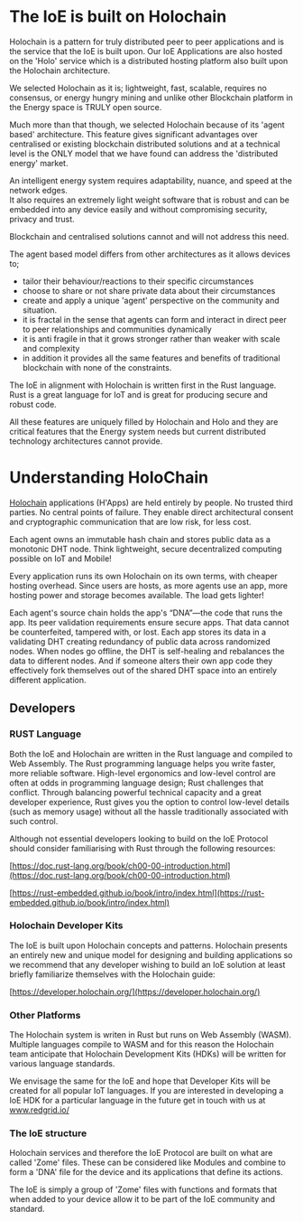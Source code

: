 # The IoE is built on Holochain
Holochain is a pattern for truly distributed peer to peer applications and is the service that the IoE is built upon.
Our IoE Applications are also hosted on the 'Holo' service which is a distributed hosting platform also built upon the Holochain architecture.

We selected Holochain as it is; lightweight, fast, scalable, requires no consensus, or energy hungry mining and unlike other Blockchain platform in the Energy space is TRULY open source.

Much more than that though, we selected Holochain because of its 'agent based' architecture. This feature gives significant advantages over centralised or existing blockchain distributed solutions and at a technical level is the ONLY model that we have found can address the 'distributed energy' market.

An intelligent energy system requires adaptability, nuance, and speed at the network edges.  
It also requires an extremely light weight software that is robust and can be embedded into any device easily and without compromising security, privacy and trust.

Blockchain and centralised solutions cannot and will not address this need.

The agent based model differs from other architectures as it allows devices to;
- tailor their behaviour/reactions to their specific circumstances
- choose to share or not share private data about their circumstances
- create and apply a unique 'agent' perspective on the community and situation.
- it is fractal in the sense that agents can form and interact in direct peer to peer relationships and communities dynamically
- it is anti fragile in that it grows stronger rather than weaker with scale and complexity
- in addition it provides all the same features and benefits of traditional blockchain with none of the constraints.

The IoE in alignment with Holochain is written first in the Rust language.
Rust is a great language for IoT and is great for producing secure and robust code.

All these features are uniquely filled by Holochain and Holo and they are critical features that the Energy system needs but current distributed technology architectures cannot provide.

# Understanding HoloChain

[Holochain](https://holochain.org/) applications (H'Apps) are held entirely by people. No trusted third parties. No central points of failure. They enable direct architectural consent and cryptographic communication that are low risk, for less cost.

Each agent owns an immutable hash chain and stores public data as a monotonic DHT node. Think lightweight, secure decentralized computing possible on IoT and Mobile!

Every application runs its own Holochain on its own terms, with cheaper hosting overhead. Since users are hosts, as more agents use an app, more hosting power and storage becomes available. The load gets lighter!

Each agent's source chain holds the app's “DNA”—the code that runs the app. Its peer validation requirements ensure secure apps. That data cannot be counterfeited, tampered with, or lost. Each app stores its data in a validating DHT creating redundancy of public data across randomized nodes. When nodes go offline, the DHT is self-healing and rebalances the data to different nodes. And if someone alters their own app code they effectively fork themselves out of the shared DHT space into an entirely different application.

## Developers

### RUST Language
Both the IoE and Holochain are written in the Rust language and compiled to Web Assembly.
The Rust programming language helps you write faster, more reliable software. High-level ergonomics and low-level control are often at odds in programming language design; Rust challenges that conflict. Through balancing powerful technical capacity and a great developer experience, Rust gives you the option to control low-level details (such as memory usage) without all the hassle traditionally associated with such control.

Although not essential developers looking to build on the IoE Protocol should consider familiarising with Rust through the following resources:

[https://doc.rust-lang.org/book/ch00-00-introduction.html](https://doc.rust-lang.org/book/ch00-00-introduction.html)

[https://rust-embedded.github.io/book/intro/index.html](https://rust-embedded.github.io/book/intro/index.html)

### Holochain Developer Kits
The IoE is built upon Holochain concepts and patterns.
Holochain presents an entirely new and unique model for designing and building applications so we recommend that any developer wishing to build an IoE solution at least briefly familiarize themselves with the Holochain guide:

[https://developer.holochain.org/](https://developer.holochain.org/)


### Other Platforms
The Holochain system is writen in Rust but runs on Web Assembly (WASM).  Multiple languages compile to WASM and for this reason the Holochain team anticipate that Holochain Development Kits (HDKs) will be written for various language standards.

We envisage the same for the IoE and hope that Developer Kits will be created for all popular IoT languages.
If you are interested in developing a IoE HDK for a particular language in the future get in touch with us at www.redgrid.io/

### The IoE structure
Holochain services and therefore the IoE Protocol are built on what are called 'Zome' files.  These can be considered like Modules and combine to form a 'DNA' file for the device and its applications that define its actions.

The IoE is simply a group of 'Zome' files with functions and formats that when added to your device allow it to be part of the IoE community and standard.
